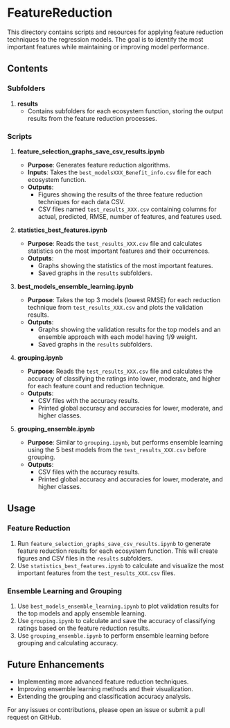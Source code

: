 # FeatureReduction

This directory contains scripts and resources for applying feature reduction techniques to the regression models. The goal is to identify the most important features while maintaining or improving model performance.

## Contents

### Subfolders

1. **results**
   - Contains subfolders for each ecosystem function, storing the output results from the feature reduction processes.

### Scripts

1. **feature_selection_graphs_save_csv_results.ipynb**
   - **Purpose**: Generates feature reduction algorithms.
   - **Inputs**: Takes the `best_modelsXXX_Benefit_info.csv` file for each ecosystem function.
   - **Outputs**: 
     - Figures showing the results of the three feature reduction techniques for each data CSV.
     - CSV files named `test_results_XXX.csv` containing columns for actual, predicted, RMSE, number of features, and features used.

2. **statistics_best_features.ipynb**
   - **Purpose**: Reads the `test_results_XXX.csv` file and calculates statistics on the most important features and their occurrences.
   - **Outputs**: 
     - Graphs showing the statistics of the most important features.
     - Saved graphs in the `results` subfolders.

3. **best_models_ensemble_learning.ipynb**
   - **Purpose**: Takes the top 3 models (lowest RMSE) for each reduction technique from `test_results_XXX.csv` and plots the validation results.
   - **Outputs**: 
     - Graphs showing the validation results for the top models and an ensemble approach with each model having 1/9 weight.
     - Saved graphs in the `results` subfolders.

4. **grouping.ipynb**
   - **Purpose**: Reads the `test_results_XXX.csv` file and calculates the accuracy of classifying the ratings into lower, moderate, and higher for each feature count and reduction technique.
   - **Outputs**: 
     - CSV files with the accuracy results.
     - Printed global accuracy and accuracies for lower, moderate, and higher classes.

5. **grouping_ensemble.ipynb**
   - **Purpose**: Similar to `grouping.ipynb`, but performs ensemble learning using the 5 best models from the `test_results_XXX.csv` before grouping.
   - **Outputs**: 
     - CSV files with the accuracy results.
     - Printed global accuracy and accuracies for lower, moderate, and higher classes.

## Usage

### Feature Reduction
1. Run `feature_selection_graphs_save_csv_results.ipynb` to generate feature reduction results for each ecosystem function. This will create figures and CSV files in the `results` subfolders.
2. Use `statistics_best_features.ipynb` to calculate and visualize the most important features from the `test_results_XXX.csv` files.

### Ensemble Learning and Grouping
1. Use `best_models_ensemble_learning.ipynb` to plot validation results for the top models and apply ensemble learning.
2. Use `grouping.ipynb` to calculate and save the accuracy of classifying ratings based on the feature reduction results.
3. Use `grouping_ensemble.ipynb` to perform ensemble learning before grouping and calculating accuracy.

## Future Enhancements
- Implementing more advanced feature reduction techniques.
- Improving ensemble learning methods and their visualization.
- Extending the grouping and classification accuracy analysis.

For any issues or contributions, please open an issue or submit a pull request on GitHub.
